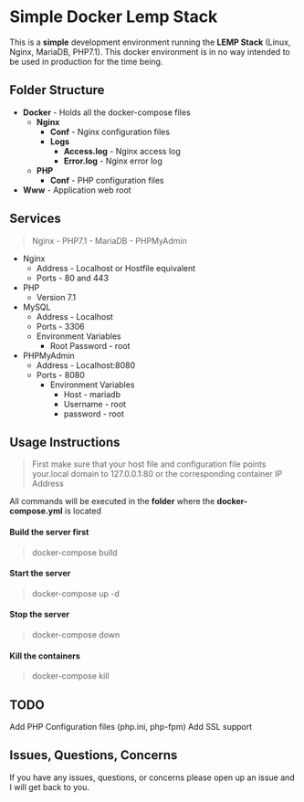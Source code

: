 # Simple Docker Lemp Stack
This is a **simple** development environment running the **LEMP Stack** (Linux, Nginx, MariaDB, PHP7.1). 
This docker environment is in no way intended to be used in production for the time being. 

Folder Structure
------

- **Docker** - Holds all the docker-compose files
    - **Nginx**  
        - **Conf** - Nginx configuration files
        - **Logs**
            - **Access.log** - Nginx access log
            - **Error.log** - Nginx error log
    - **PHP**
        - **Conf** - PHP configuration files        
- **Www** - Application web root 

Services
------
> Nginx - PHP7.1 - MariaDB - PHPMyAdmin

* Nginx
    * Address - Localhost or Hostfile equivalent
    * Ports - 80 and 443
* PHP
    * Version 7.1
* MySQL
    * Address - Localhost
    * Ports - 3306
    * Environment Variables
        * Root Password - root 
* PHPMyAdmin
    * Address - Localhost:8080
    * Ports - 8080
        * Environment Variables
            * Host - mariadb
            * Username - root
            * password - root
    



Usage Instructions
------

> First make sure that your host file and configuration file points your.local domain to 127.0.0.1:80 or the corresponding
container IP Address

All commands will be executed in the **folder** where the **docker-compose.yml** is located

#### Build the server first
> docker-compose build

#### Start the server
> docker-compose up -d

#### Stop the server
> docker-compose down

#### Kill the containers
> docker-compose kill

TODO
------
Add PHP Configuration files (php.ini, php-fpm)
Add SSL support

Issues, Questions, Concerns
------
If you have any issues, questions, or concerns please open up an issue and I will get back to you.